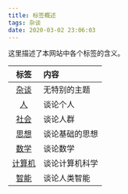 ```yaml
---
title: 标签概述
tags: 杂谈
date: 2020-03-02 23:06:03
---
```


这里描述了本网站中各个标签的含义。

| 标签 | 内容 |
| :---: | :--- |
| [杂谈](https://onemoresecond.github.io/blog/tags/杂谈/) | 无特别的主题 |
| [人](https://onemoresecond.github.io/blog/tags/人/) | 谈论个人 |
| [社会](https://onemoresecond.github.io/blog/tags/社会/) | 谈论人群 |
| [思想](https://onemoresecond.github.io/blog/tags/思想/) | 谈论基础的思想 |
| [数学](https://onemoresecond.github.io/blog/tags/数学/) | 谈论数学 |
| [计算机](https://onemoresecond.github.io/blog/tags/计算机/) | 谈论计算机科学 |
| [智能](https://onemoresecond.github.io/blog/tags/计算机/) | 谈论人类智能 |
